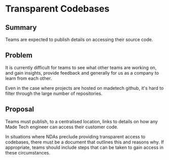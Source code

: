 # Transparent Codebases

## Summary

Teams are expected to publish details on accessing their source code.

## Problem

It is currently difficult for teams to see what other teams are working on, and gain insights, provide feedback and generally for us as a company to learn from each other.

Even in the case where projects are hosted on madetech github, it's hard to filter through the large number of repositories.

## Proposal

Teams must publish, to a centralised location, links to details on how any Made Tech engineer can access their customer code.

In situations where NDAs preclude providing transparent access to codebases, there must be a document that outlines this and reasons why. 
If appropriate, teams should include steps that can be taken to gain access in these circumstances.
